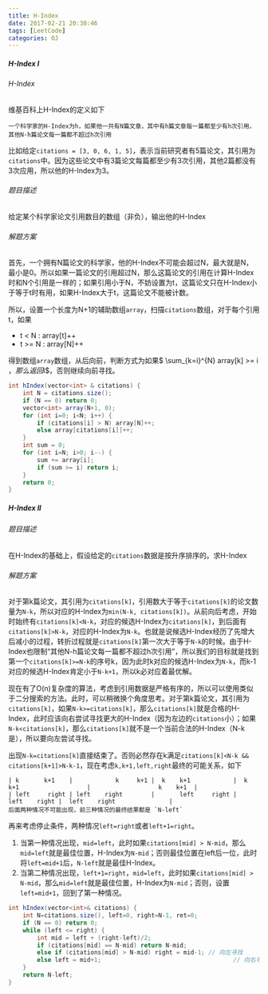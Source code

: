 ```yaml
---
title: H-Index
date: 2017-02-21 20:30:46
tags: [LeetCode]
categories: OJ
---
```


##### H-Index I
###### H-Index
维基百科上H-Index的定义如下

	一个科学家的H-Index为h，如果他一共有N篇文章，其中有h篇文章每一篇都至少有h次引用，其他N-h篇论文每一篇都不超过h次引用

比如给定`citations = [3, 0, 6, 1, 5]`，表示当前研究者有5篇论文，其引用为`citations`中。因为这些论文中有3篇论文每篇都至少有3次引用，其他2篇都没有3次应用，所以他的H-Index为3。
###### 题目描述
给定某个科学家论文引用数目的数组（非负），输出他的H-Index
###### 解题方案
首先，一个拥有N篇论文的科学家，他的H-Index不可能会超过N，最大就是N，最小是0。所以如果一篇论文的引用超过N，那么这篇论文的引用在计算H-Index时和N个引用是一样的；如果引用小于N，不妨设置为t，这篇论文只在H-Index小于等于t时有用，如果H-Index大于t，这篇论文不能被计数。

所以，设置一个长度为N+1的辅助数组`array`，扫描`citations`数组，对于每个引用t，如果
- t < N   : array[t]++
- t >= N : array[N]++

得到数组`array`数组，从后向前，判断方式为如果$ \sum_{k=i}^{N} array[k] >= i $，那么返回$i$，否则继续向前寻找。
```java
int hIndex(vector<int> & citations) {
    int N = citations.size();
	if (N == 0) return 0;
	vector<int> array(N+1, 0);
	for (int i=0; i<N; i++) {
	    if (citations[i] > N) array[N]++;
	    else array[citations[i]]++;
	}
	int sum = 0;
	for (int i=N; i>0; i--) {
	    sum += array[i];
	    if (sum >= i) return i;
	}
    return 0;
}
```

##### H-Index II
###### 题目描述
在H-Index的基础上，假设给定的`citations`数据是按升序排序的。求H-Index
###### 解题方案
对于第k篇论文，其引用为`citations[k]`，引用数大于等于`citations[k]`的论文数量为`N-k`，所以对应的H-Index为`min(N-k, citations[k])`。从前向后考虑，开始时始终有`citations[k]<N-k`，对应的候选H-Index为`citations[k]`，到后面有`citations[k]>N-k`，对应的H-Index为`N-k`。也就是说候选H-Index经历了先增大后减小的过程，转折过程就是`citations[k]`第一次大于等于`N-k`的时候。由于H-Index也限制“其他N-h篇论文每一篇都不超过h次引用”，所以我们的目标就是找到第一个`citations[k]>=N-k`的序号k，因为此时k对应的候选H-Index为`N-k`，而k-1对应的候选H-Index肯定小于`N-k+1`，所以k必对应着最优解。

现在有了O(n)复杂度的算法，考虑到引用数据是严格有序的，所以可以使用类似于二分搜索的方法。此时，可以稍微换个角度思考。对于第k篇论文，其引用为`citations[k]`，如果`N-k>=citations[k]`，那么`citations[k]`就是合格的H-Index，此时应该向右尝试寻找更大的H-Index（因为左边的`citations`小）；如果`N-k<citations[k]`，那么`citations[k]`就不是一个当前合法的H-Index（N-k是），所以要向左尝试寻找。

出现`N-k=citations[k]`直接结束了。否则必然存在k满足`citations[k]<N-k && citations[k+1]>N-k-1`，现在考虑`k,k+1,left,right`最终的可能关系，如下

	| k       k+1    |            k     k+1 |  k    k+1            |  k   k+1                   |                   k    k+1  |
	| left     right | left    right        |       left     right |              left    right |  left    right               |
	后面两种情况不可能出现，前三种情况的最终结果都是 `N-left`

再来考虑停止条件，两种情况`left=right`或者`left+1=right`。
1. 当第一种情况出现，`mid=left`，此时如果`citations[mid] > N-mid`，那么`mid=left`就是最佳位置，H-Index为`N-mid`；否则最佳位置在left后一位，此时将`left=mid+1`后，`N-left`就是最佳H-Index。
2. 当第二种情况出现，`left+1=right`，`mid=left`，此时如果`citations[mid] > N-mid`，那么`mid=left`就是最佳位置，H-Index为`N-mid`；否则，设置`left=mid+1`，回到了第一种情况。

```java
int hIndex(vector<int>& citations) {
    int N=citations.size(), left=0, right=N-1, ret=0;
	if (N == 0) return 0;
	while (left <= right) {
	    int mid = left + (right-left)/2;
		if (citations[mid] == N-mid) return N-mid;
		else if (citations[mid] > N-mid) right = mid-1; // 向左寻找
		else left = mid+1;                                     // 向右寻找
	}
	return N-left;
}
```